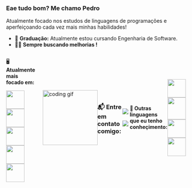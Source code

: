 ### Eae tudo bom? Me chamo Pedro  
Atualmente focado nos estudos de linguagens de programações e aperfeiçoando cada vez mais minhas habilidades!

- 🏫 **Graduação:** Atualmente estou cursando Engenharia de Software.  
- 👨‍💻​ **Sempre buscando melhorias !**

<div style="display: flex; align-items: center; justify-content: space-between;">

  <div>
    <p>🖥️ <strong>Atualmente mais focado em:</strong></p>
    <div style="display: inline">
      <img width='50' height='50' src="https://img.icons8.com/?size=100&id=J6KcaRLsTgpZ&format=png&color=000000" />                                                                        
      <img width='50' height='50' src="https://img.icons8.com/?size=100&id=55251&format=png&color=000000" />
      <img width='50' height='50' src="https://img.icons8.com/?size=100&id=cdYUlRaag9G9&format=png&color=000000" />
      <img width='50' height='50' src="https://cdn.jsdelivr.net/gh/devicons/devicon@latest/icons/amazonwebservices/amazonwebservices-original-wordmark.svg" />
      <img width='50' height='50' src="https://cdn.jsdelivr.net/gh/devicons/devicon@latest/icons/dot-net/dot-net-original-wordmark.svg" />
    </div>
  </div>

 <div style="margin-left: 20px;">
    <img src="https://media3.giphy.com/media/v1.Y2lkPTc5MGI3NjExNGVpb2x0Y2Joemd3MHZiZTN4MHd2dm0wY3hrdmV6em9oMjU1a2FiciZlcD12MV9pbnRlcm5hbF9naWZfYnlfaWQmY3Q9Zw/qgQUggAC3Pfv687qPC/giphy.gif" alt="coding gif" width="150"/>
  </div>

---

### 📬 Entre em contato comigo:
&nbsp;<a href="https://www.linkedin.com/in/pedro-berto-022755303/">
  <img src="https://img.shields.io/badge/linkedin-%230077B5.svg?style=for-the-badge&logo=linkedin&logoColor=white">
</a>&nbsp;
&nbsp;<a href="https://www.instagram.com/pedrinho_bg05?igsh=am8ydGprOGVxMGU2">
  <img src="https://img.shields.io/badge/Instagram-%23E4405F.svg?style=for-the-badge&logo=Instagram&logoColor=white">
</a>&nbsp;

#### 🧠 Outras linguagens que eu tenho conheçimento:
<div style="display: inline">
<img width='50' height='50' src="https://cdn.jsdelivr.net/gh/devicons/devicon@latest/icons/python/python-original-wordmark.svg" />
<img width='50' height='60' src="https://cdn.jsdelivr.net/gh/devicons/devicon@latest/icons/html5/html5-original-wordmark.svg" />
<img width='50' height='50' src="https://cdn.jsdelivr.net/gh/devicons/devicon@latest/icons/css3/css3-original.svg" />
<img width='50' height='50' src="https://cdn.jsdelivr.net/gh/devicons/devicon@latest/icons/javascript/javascript-original.svg" />
</div>
